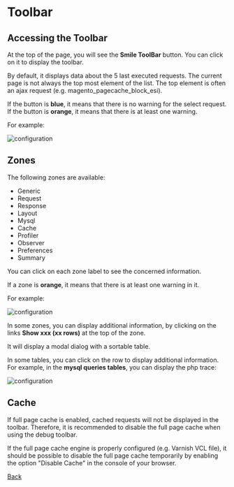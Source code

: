 # Toolbar

## Accessing the Toolbar

At the top of the page, you will see the **Smile ToolBar** button.
You can click on it to display the toolbar.

By default, it displays data about the 5 last executed requests.
The current page is not always the top most element of the list.
The top element is often an ajax request (e.g. magento_pagecache_block_esi).

If the button is **blue**, it means that there is no warning for the select request.
If the button is **orange**, it means that there is at least one warning.

For example:

![configuration](images/screenshot-zone-summary.png)

## Zones

The following zones are available:

- Generic
- Request
- Response
- Layout
- Mysql
- Cache
- Profiler
- Observer
- Preferences
- Summary

You can click on each zone label to see the concerned information.

If a zone is **orange**, it means that there is at least one warning in it.

For example:

![configuration](images/screenshot-zone-mysql.png)

In some zones, you can display additional information, by clicking on the links **Show xxx (xx rows)** at the top of the zone.

It will display a modal dialog with a sortable table.

In some tables, you can click on the row to display additional information.
For example, in the **mysql queries tables**, you can display the php trace: 

![configuration](images/screenshot-table-queries.png)

## Cache

If full page cache is enabled, cached requests will not be displayed in the toolbar.
Therefore, it is recommended to disable the full page cache when using the debug toolbar.

If the full page cache engine is properly configured (e.g. Varnish VCL file), it should be possible to disable the full page cache temporarily by enabling the option "Disable Cache" in the console of your browser.

[Back](../README.md)
